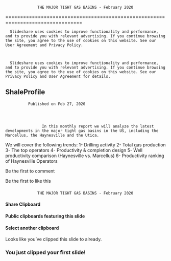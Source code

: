 

                  THE MAJOR TIGHT GAS BASINS - February 2020
                

================================================================================


      Slideshare uses cookies to improve functionality and performance, and to provide you with relevant advertising. If you continue browsing the site, you agree to the use of cookies on this website. See our User Agreement and Privacy Policy.
    


      Slideshare uses cookies to improve functionality and performance, and to provide you with relevant advertising. If you continue browsing the site, you agree to the use of cookies on this website. See our Privacy Policy and User Agreement for details.
    



ShaleProfile
--------------



              Published on Feb 27, 2020




                    In this monthly report we will analyze the latest developments in the major tight gas basins in the US, including the Marcellus, the Haynesville and the Utica. We will cover the following trends: 1- Drilling activity2- Total gas production3- The top operators4- Productivity & completion design5- Well productivity comparison (Haynesville vs. Marcellus) 6- Productivity ranking of Haynesville Operators
                  


Be the first to comment



Be the first to like this


### 

                  THE MAJOR TIGHT GAS BASINS - February 2020
              



#### Share Clipboard

#### Public clipboards featuring this slide

#### Select another clipboard

Looks like you’ve clipped this slide to  already.

### You just clipped your first slide!

#### 